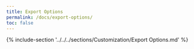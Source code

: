```yaml
---
title: Export Options
permalink: /docs/export-options/
toc: false
---
```


{% include-section '../../../sections/Customization/Export Options.md' %}